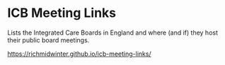 # ICB Meeting Links

Lists the Integrated Care Boards in England and where (and if) they host their public board meetings.

https://richmidwinter.github.io/icb-meeting-links/
